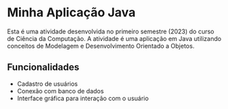 # Minha Aplicação Java

Esta é uma atividade desenvolvida no primeiro semestre (2023) do curso de Ciência da Computação. A atividade é uma aplicação em Java utilizando conceitos de Modelagem e Desenvolvimento Orientado a Objetos.

## Funcionalidades

- Cadastro de usuários
- Conexão com banco de dados
- Interface gráfica para interação com o usuário
